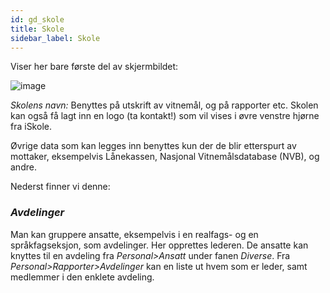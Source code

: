 ```yaml
---
id: gd_skole
title: Skole
sidebar_label: Skole
---
```


Viser her bare første del av skjermbildet:

![image](https://github.com/BarmanHanssen/iskole/assets/80097133/62613713-16ea-4fe2-a8a4-47112cfe7120)

_Skolens navn:_ 
Benyttes på utskrift av vitnemål, og på rapporter etc.  Skolen kan også få lagt inn en logo (ta kontakt!) som vil vises i øvre venstre hjørne fra iSkole. 

Øvrige data som kan legges inn benyttes kun der de blir etterspurt av mottaker, eksempelvis Lånekassen, Nasjonal Vitnemålsdatabase (NVB), og andre.

Nederst finner vi denne:

### _Avdelinger_
Man kan gruppere ansatte, eksempelvis i en realfags- og en språkfagseksjon, som avdelinger. Her opprettes lederen. De ansatte kan knyttes til en avdeling fra _Personal>Ansatt_ under fanen _Diverse_. Fra _Personal>Rapporter>Avdelinger_ kan en liste ut hvem som er leder, samt medlemmer i den enklete avdeling.
